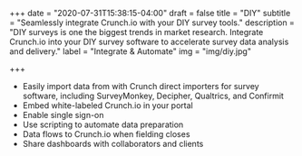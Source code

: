 +++
date = "2020-07-31T15:38:15-04:00"
draft = false
title = "DIY"
subtitle = "Seamlessly integrate Crunch.io with your DIY survey tools."
description = "DIY surveys is one the biggest trends in market research. Integrate Crunch.io into your DIY survey software to accelerate survey data analysis and delivery."
label = "Integrate & Automate"
img = "img/diy.jpg"

+++

* Easily import data from with Crunch direct importers for survey software, including SurveyMonkey, Decipher, Qualtrics, and Confirmit
* Embed white-labeled Crunch.io in your portal
* Enable single sign-on
* Use scripting to automate data preparation
* Data flows to Crunch.io when fielding closes
* Share dashboards with collaborators and clients

